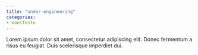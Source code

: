 ```yaml
---
title: "under-engineering"
categories:
- manifesto
---
```

Lorem ipsum dolor sit amet, consectetur adipiscing elit. Donec fermentum a risus eu feugiat. Duis scelerisque imperdiet dui.
<!--more-->